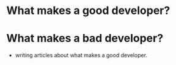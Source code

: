 # What makes a good developer?


# What makes a bad developer?

* writing articles about what makes a good developer.

